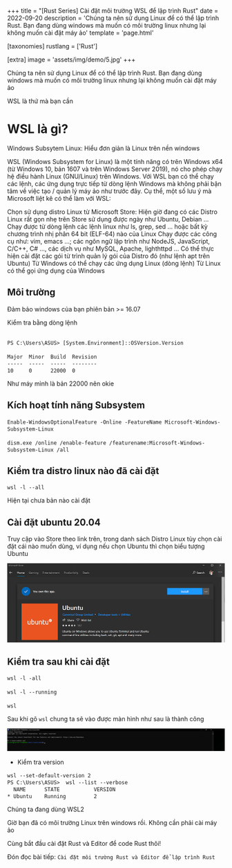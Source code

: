 +++
title = "[Rust Series] Cài đặt môi trường WSL để lập trình Rust"
date = 2022-09-20
description = 'Chúng ta nên sử dụng Linux để có thể lập trình Rust. Bạn đang dùng windows mà muốn có môi trường linux nhưng lại không muốn cài đặt máy ảo'
template = 'page.html'

[taxonomies]
rustlang = ['Rust']

[extra]
image = 'assets/img/demo/5.jpg'
+++

Chúng ta nên sử dụng Linux để có thể lập trình Rust. Bạn đang dùng windows mà muốn có môi trường linux nhưng lại không muốn cài đặt máy ảo

WSL là thứ mà bạn cần

# WSL là gì?

Windows Subsytem Linux: Hiểu đơn giản là Linux trên nền windows

WSL (Windows Subsystem for Linux) là một tính năng có trên Windows x64 (từ Windows 10, bản 1607 và trên Windows Server 2019), nó cho phép chạy hệ điều hành Linux (GNU/Linux) trên Windows. Với WSL bạn có thể chạy các lệnh, các ứng dụng trực tiếp từ dòng lệnh Windows mà không phải bận tâm về việc tạo / quản lý máy ảo như trước đây. Cụ thể, một số lưu ý mà Microsoft liệt kê có thể làm với WSL:

Chọn sử dụng distro Linux từ Microsoft Store: Hiện giờ đang có các Distro Linux rất gọn nhẹ trên Store sử dụng được ngày như Ubuntu, Debian ...
Chạy được từ dòng lệnh các lệnh linux như ls, grep, sed ... hoặc bất kỳ chương trình nhị phân 64 bit (ELF-64) nào của Linux
Chạy được các công cụ như: vim, emacs ...; các ngôn ngữ lập trình như NodeJS, JavaScript, C/C++, C# ..., các dịch vụ như MySQL, Apache, lighthttpd ...
Có thể thực hiện cài đặt các gói từ trình quản lý gói của Distro đó (như lệnh apt trên Ubuntu)
Từ Windows có thể chạy các ứng dụng Linux (dòng lệnh)
Từ Linux có thể gọi ứng dụng của Windows

## Môi trường

Đảm bảo windows của bạn phiên bản >= 16.07

Kiểm tra bằng dòng lệnh

```shell

PS C:\Users\ASUS> [System.Environment]::OSVersion.Version

Major  Minor  Build  Revision
-----  -----  -----  --------
10     0      22000  0
```

Như máy mình là bản 22000 nên okie

## Kích hoạt tính năng Subsystem

```shell
Enable-WindowsOptionalFeature -Online -FeatureName Microsoft-Windows-Subsystem-Linux

dism.exe /online /enable-feature /featurename:Microsoft-Windows-Subsystem-Linux /all
```

## Kiểm tra distro linux nào đã cài đặt

```shell
wsl -l --all
```

Hiện tại chưa bản nào cài đặt

## Cài đặt ubuntu 20.04

Truy cập vào Store theo link trên, trong danh sách Distro Linux tùy chọn cài đặt cái nào muốn dùng, ví dụng nếu chọn Ubuntu thì chọn biểu tượng Ubuntu

<img src="https://raw.githubusercontent.com/xuanthulabnet/windows/master/docs/windows-005.png" alt="Cài đặt Ubuntu Subsystem Linux">

## Kiểm tra sau khi cài đặt

```shell
wsl -l -all

wsl -l --running

wsl

```

Sau khi gõ `wsl` chung ta sẽ vào được màn hình như sau là thành công

<img src="/assets/img/rust/wsl-1.png" alt="Môi trường Ubuntu Subsystem Linux - Lập trình Rust">

- Kiểm tra version

```shell
wsl --set-default-version 2
PS C:\Users\ASUS>  wsl --list --verbose
  NAME      STATE           VERSION
* Ubuntu    Running         2
```

Chúng ta đang dùng WSL2

Giờ bạn đã có môi trường Linux trên windows rồi. Không cần phải cài máy ảo

Cùng bắt đầu cài đặt Rust và Editor để code Rust thôi!

Đón đọc bài tiếp: `Cài đặt môi trường Rust và Editor để lập trình Rust`
